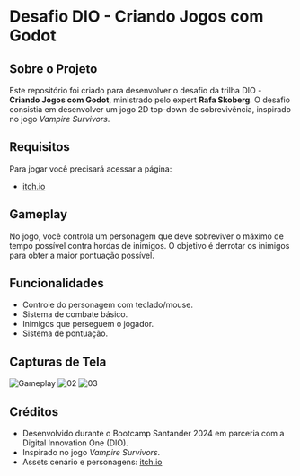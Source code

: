 # Desafio DIO - Criando Jogos com Godot

## Sobre o Projeto

Este repositório foi criado para desenvolver o desafio da trilha DIO - **Criando Jogos com Godot**, ministrado pelo expert **Rafa Skoberg**. O desafio consistia em desenvolver um jogo 2D top-down de sobrevivência, inspirado no jogo *Vampire Survivors*.

## Requisitos

Para jogar você precisará acessar a página:

- [itch.io](https://nildajuliana.itch.io/reborn-by-the-sword)

## Gameplay

No jogo, você controla um personagem que deve sobreviver o máximo de tempo possível contra hordas de inimigos. O objetivo é derrotar os inimigos para obter a maior pontuação possível.
  
## Funcionalidades

- Controle do personagem com teclado/mouse.
- Sistema de combate básico.
- Inimigos que perseguem o jogador.
- Sistema de pontuação.

## Capturas de Tela

![Gameplay](https://github.com/user-attachments/assets/4c315af4-9722-4fe2-a71b-416e85da31f8)
![02](https://github.com/user-attachments/assets/917750b0-67af-4954-97a4-8ad9d51c5424)
![03](https://github.com/user-attachments/assets/3e24b170-9966-4b88-a652-49cc8e74ced4)

## Créditos

- Desenvolvido durante o Bootcamp Santander 2024 em parceria com a Digital Innovation One (DIO).
- Inspirado no jogo *Vampire Survivors*.
- Assets cenário e personagens: [itch.io](https://pixelfrog-assets.itch.io/)
